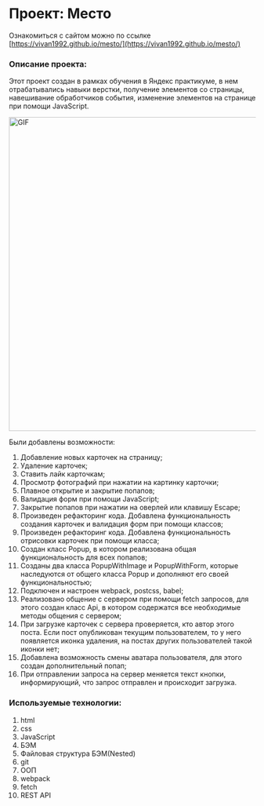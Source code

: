 # Проект: Место

Ознакомиться с сайтом можно по ссылке [https://vivan1992.github.io/mesto/](https://vivan1992.github.io/mesto/)

### Описание проекта:
Этот проект создан в рамках обучения в Яндекс практикуме, в нем отрабатывались навыки верстки, получение элементов со страницы, навешивание обработчиков события, изменение элементов на странице при помощи JavaScript.

<img alt="GIF" src="https://github.com/vivan1992/mesto/blob/3a8d57845f17ce5f635bcd05d2e4fd1bdc659dae/mesto.gif?raw=true" width="640"/>

Были добавлены возможности:
1. Добавление новых карточек на страницу;
2. Удаление карточек;
3. Ставить лайк карточкам;
4. Просмотр фотографий при нажатии на картинку карточки;
5. Плавное открытие и закрытие попапов;
6. Валидация форм при помощи JavaScript;
7. Закрытие попапов при нажатии на оверлей или клавишу Escape;
8. Произведен рефакторинг кода. Добавлена функциональность создания карточек и валидация форм при помощи классов;
9. Произведен рефакторинг кода. Добавлена функциональность отрисовки карточек при помощи класса;
10. Создан класс Popup, в котором реализована общая функциональность для всех попапов;
11. Созданы два класса PopupWithImage и PopupWithForm, которые наследуются от общего класса Popup и дополняют его своей функциональностью;
12. Подключен и настроен webpack, postcss, babel;
13. Реализовано общение с сервером при помощи fetch запросов, для этого создан класс Api, в котором содержатся все необходимые методы общения с сервером;
14. При загрузке карточек с сервера проверяется, кто автор этого поста. Если пост опубликован текущим пользователем, то у него появляется иконка удаления, на постах других пользователей такой иконки нет;
15. Добавлена возможность смены аватара пользователя, для этого создан дополнительный попап;
16. При отправлении запроса на сервер меняется текст кнопки, информирующий, что запрос отправлен и происходит загрузка.


### Используемые технологии:
1. html
2. css
3. JavaScript
4. БЭМ
5. Файловая структура БЭМ(Nested)
6. git
7. ООП
8. webpack
9. fetch
10. REST API
